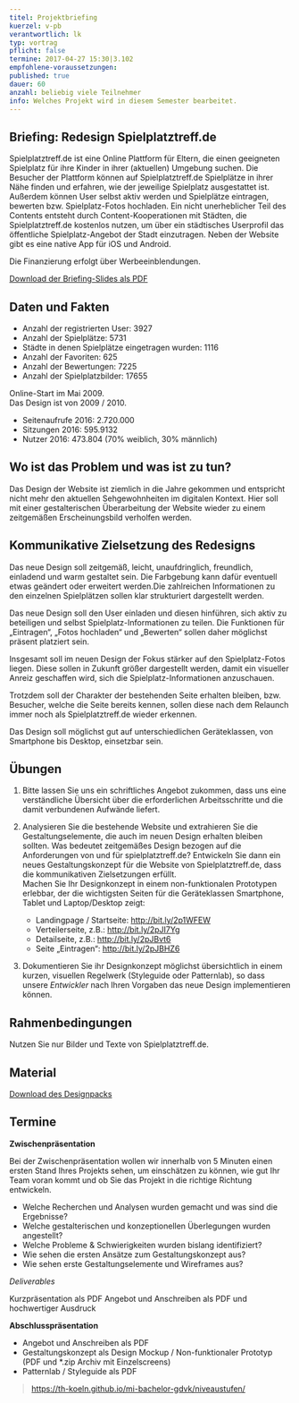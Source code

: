 ```yaml
---
titel: Projektbriefing
kuerzel: v-pb
verantwortlich: lk
typ: vortrag
pflicht: false
termine: 2017-04-27 15:30|3.102
empfohlene-voraussetzungen: 
published: true
dauer: 60
anzahl: beliebig viele Teilnehmer
info: Welches Projekt wird in diesem Semester bearbeitet.
---
```


## Briefing: Redesign Spielplatztreff.de
Spielplatztreff.de ist eine Online Plattform für Eltern, die einen geeigneten Spielplatz für ihre Kinder in ihrer (aktuellen) Umgebung suchen. Die Besucher der Plattform können auf Spielplatztreff.de Spielplätze in ihrer Nähe finden und erfahren, wie der jeweilige Spielplatz ausgestattet ist. Außerdem können User selbst aktiv werden und Spielplätze eintragen, bewerten bzw. Spielplatz-Fotos hochladen. Ein nicht unerheblicher Teil des Contents entsteht durch Content-Kooperationen mit Städten, die Spielplatztreff.de kostenlos nutzen, um über ein städtisches Userprofil das öffentliche Spielplatz-Angebot der Stadt einzutragen. Neben der Website gibt es eine native App für iOS und Android. 

Die Finanzierung erfolgt über Werbeeinblendungen.

<p><a href="https://th-koeln.github.io/mi-bachelor-gdvk/download/projektbriefing/projektbriefing.pdf">Download der Briefing-Slides als PDF</a></p>

## Daten und Fakten
- Anzahl der registrierten User: 3927
- Anzahl der Spielplätze: 5731 
- Städte in denen Spielplätze eingetragen wurden: 1116
- Anzahl der Favoriten: 625
- Anzahl der Bewertungen: 7225
- Anzahl der Spielplatzbilder: 17655

Online-Start im Mai 2009.   
Das Design ist von 2009 / 2010.

- Seitenaufrufe 2016: 2.720.000
- Sitzungen 2016: 595.9132
- Nutzer 2016: 473.804 (70% weiblich, 30% männlich)

##  Wo ist das Problem und was ist zu tun?
Das Design der Website ist ziemlich in die Jahre gekommen und entspricht nicht mehr den aktuellen Sehgewohnheiten im digitalen Kontext. Hier soll mit einer gestalterischen Überarbeitung der Website wieder zu einem zeitgemäßen Erscheinungsbild verholfen werden.

##  Kommunikative Zielsetzung des Redesigns 
Das neue Design soll zeitgemäß, leicht, unaufdringlich, freundlich, einladend und warm gestaltet sein. Die Farbgebung kann dafür eventuell etwas geändert oder erweitert werden.Die zahlreichen Informationen zu den einzelnen Spielplätzen sollen klar strukturiert dargestellt werden.
 
Das neue Design soll den User einladen und diesen hinführen, sich aktiv zu beteiligen und selbst Spielplatz-Informationen zu teilen. Die Funktionen für „Eintragen“, „Fotos hochladen“ und „Bewerten“ sollen daher möglichst präsent platziert sein.
 
Insgesamt soll im neuen Design der Fokus stärker auf den Spielplatz-Fotos liegen. Diese sollen in Zukunft größer dargestellt werden, damit ein visueller Anreiz geschaffen wird, sich die Spielplatz-Informationen anzuschauen.

Trotzdem soll der Charakter der bestehenden Seite erhalten bleiben, bzw. Besucher, welche die Seite bereits kennen, sollen diese nach dem Relaunch immer noch als Spielplatztreff.de wieder erkennen.

Das Design soll möglichst gut auf unterschiedlichen Geräteklassen, von Smartphone bis Desktop, einsetzbar sein.

##  Übungen
1. Bitte lassen Sie uns ein schriftliches Angebot zukommen, dass uns eine verständliche Übersicht über die erforderlichen Arbeitsschritte und die damit verbundenen Aufwände liefert.

2. Analysieren Sie die bestehende Website und extrahieren Sie die Gestaltungselemente, die auch im neuen Design erhalten bleiben sollten. Was bedeutet zeitgemäßes Design bezogen auf die Anforderungen von und für spielplatztreff.de? Entwickeln Sie dann ein neues Gestaltungskonzept für die Website von Spielplatztreff.de, dass die kommunikativen Zielsetzungen erfüllt.  
Machen Sie Ihr Designkonzept in einem non-funktionalen Prototypen erlebbar, der die wichtigsten Seiten für die Geräteklassen Smartphone, Tablet und Laptop/Desktop zeigt:
	- Landingpage / Startseite: <a href="http://bit.ly/2p1WFEW">http://bit.ly/2p1WFEW</a>
	- Verteilerseite, z.B.: <a href="http://bit.ly/2pJI7Yg">http://bit.ly/2pJI7Yg</a>
	- Detailseite, z.B.: <a href="http://bit.ly/2pJBvt6">http://bit.ly/2pJBvt6</a>
	- Seite „Eintragen“: <a href="http://bit.ly/2pJBHZ6">http://bit.ly/2pJBHZ6</a>

3. Dokumentieren Sie ihr Designkonzept möglichst übersichtlich in einem kurzen, visuellen Regelwerk (Styleguide oder Patternlab), so dass unsere *Entwickler* nach Ihren Vorgaben das neue Design implementieren können.

## Rahmenbedingungen 
Nutzen Sie nur Bilder und Texte von Spielplatztreff.de.

## Material 
<p><a href="https://th-koeln.github.io/mi-bachelor-gdvk/download/projektbriefing/designpack_spielplatztreff.zip">Download des Designpacks</a></p>

## Termine
**Zwischenpräsentation**  

Bei der Zwischenpräsentation wollen wir innerhalb von 
5 Minuten einen ersten Stand Ihres Projekts sehen, um einschätzen zu können, wie gut Ihr Team voran kommt 
und ob Sie das Projekt in die richtige Richtung entwickeln.

- Welche Recherchen und Analysen wurden gemacht und was sind die Ergebnisse? 
- Welche gestalterischen und konzeptionellen Überlegungen wurden angestellt? 
- Welche Probleme & Schwierigkeiten wurden bislang identifiziert? 
- Wie sehen die ersten Ansätze zum Gestaltungskonzept aus? 
- Wie sehen erste Gestaltungselemente und Wireframes aus?

*Deliverables*
  
Kurzpräsentation als PDF 
Angebot und Anschreiben als PDF und hochwertiger Ausdruck

**Abschlusspräsentation**  

- Angebot und Anschreiben als PDF 
- Gestaltungskonzept als Design Mockup / Non-funktionaler Prototyp (PDF und *.zip Archiv mit Einzelscreens)
- Patternlab / Styleguide als PDF

> <a href="https://th-koeln.github.io/mi-bachelor-gdvk/niveaustufen/">https://th-koeln.github.io/mi-bachelor-gdvk/niveaustufen/</a>
